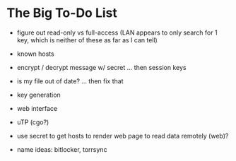 # The Big To-Do List

* figure out read-only vs full-access (LAN appears to only search for 1 key,
  which is neither of these as far as I can tell)
* known hosts
* encrypt / decrypt message w/ secret ... then session keys
* is my file out of date? ... then fix that


* key generation
* web interface
* uTP (cgo?)
* use secret to get hosts to render web page to read data remotely (web)?

* name ideas: bitlocker, torrsync
